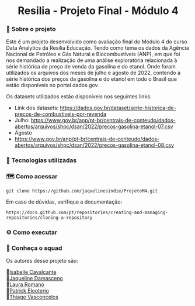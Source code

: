 <h1 align="center">Resilia - Projeto Final - Módulo 4 </h1>


### 📌 <strong>Sobre o projeto</strong>

Este é um projeto desenvolvido como avaliação final do Módulo 4 do curso Data Analytics da Resilia Educação. Tendo como tema os dados da Agência Nacional de Petróleo e Gás Natural e Biocombustíveis (ANP), em que foi nos demandado a realização de uma análise exploratória relacionada à série histórica de preço de venda da gasolina e do etanol.
Onde foram utilizados os arquivos dos meses de julho e agosto de 2022, contendo a série histórica dos preços da gasolina e do etanol em todo o Brasil que estão disponíveis no portal dados.gov.

Os datasets utilizados estão disponíveis nos seguintes links:
- Link dos datasets:
https://dados.gov.br/dataset/serie-historica-de-precos-de-combustiveis-por-revenda
- Julho:
https://www.gov.br/anp/pt-br/centrais-de-conteudo/dados-abertos/arquivos/shpc/dsan/2022/precos-gasolina-etanol-07.csv 
- Agosto
- https://www.gov.br/anp/pt-br/centrais-de-conteudo/dados-abertos/arquivos/shpc/dsan/2022/precos-gasolina-etanol-08.csv 

### 🚀 <strong>Tecnologias utilizadas </strong>




### 🗺️ <strong>Como acessar</strong>



```shell
git clone https://github.com/jaquelinesindie/ProjetoM4.git
```

Em caso de dúvidas, verifique a documentação:
```shell
https://docs.github.com/pt/repositories/creating-and-managing-repositories/cloning-a-repository
```

### :gear: <strong>Como executar</strong>



### :busts_in_silhouette: <strong> Conheça o squad </strong>

Os autores desse projeto são:

👩‍[Isabelle Cavalcante](https://www.linkedin.com/in/isabelle-cavalcante-261656234/) <br/>
👩‍[Jaqueline Damasceno](https://github.com/jaquelinesindie/) <br/>
👩[Laura Romano](https://www.linkedin.com/in/laura-maria-de-souza-romano/) <br/>
👨[Patrick Eleoterio](https://www.linkedin.com/in/patrickeleoterio/) <br/>
👨‍[Thiago Vasconcelos](https://www.linkedin.com/in/thiago-vasconcelos-135420242/) <br/>

